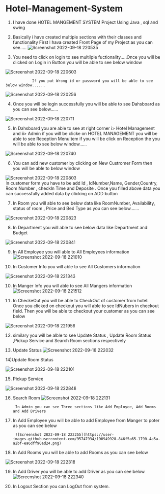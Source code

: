 # Hotel-Management-System
1) I have done HOTEL MANGEMENT SYSTEM Project Using Java , sql and swing 
2) Basically i have created multiple sections with their classes and functionality
                    First I hava created Front Page of my Project as you can see.....
![Screenshot 2022-09-18 220535](https://user-images.githubusercontent.com/95747934/190919780-0f0debc5-ff90-47f9-a13f-58c5515e0850.png)


3) You need to click on login to see multilple fuctionality.....Once you will be clicked on Login in Button you will be able to see below window

![Screenshot 2022-09-18 220603](https://user-images.githubusercontent.com/95747934/190920162-49ee2b58-874a-42a5-baaa-e6e632be609f.png)

                If you put Wrong id or password you will be able to see below window......
                
 ![Screenshot 2022-09-18 220256](https://user-images.githubusercontent.com/95747934/190920196-984bfa80-a844-4fb7-b5b4-0bc23ac9d8f6.png)

4) Once you will be login successfully you will be able to see Dahsboard as you can see below......

![Screenshot 2022-09-18 220711](https://user-images.githubusercontent.com/95747934/190920266-801c1b8f-1c9c-4c99-8eb7-4372b018a667.png)

5) In Dahsboard you are able to see at right corner i> Hotel Management and ii> Admin 
                      if you will be clicke on HOTEL MANAGEMENT  you will be able to see Reception MenuItem if you will be click on Reception the you will be able to see below window......
                      
![Screenshot 2022-09-18 220740](https://user-images.githubusercontent.com/95747934/190920488-44ec4dee-a882-459e-b56e-24aadbd44e50.png)

6) You can add new customer by clicking on New Custromer Form then you will be able to below window 

![Screenshot 2022-09-18 220803](https://user-images.githubusercontent.com/95747934/190947966-5315fabb-0380-4a12-b66b-ee63d704e039.png)  
               In customer form you have to be add Id , IdNumber,Name, Gender,Country, Room Number , checkIn Time and Deposite . Once you filled above data you can successfully added data by clicking on ADD button
                
7) In Room you will able to see below data like RoomNumber, Availability, status of room , Price and Bed Type
as you can see below.......
               
![Screenshot 2022-09-18 220823](https://user-images.githubusercontent.com/95747934/190948513-6f3853a5-816f-4f6c-b684-8bccd7d08c69.png)

8) In Department you will able to see below data like Department and Budget


![Screenshot 2022-09-18 220841](https://user-images.githubusercontent.com/95747934/190948669-d3a17e71-6bb8-4ad2-96bc-5257a864c0b2.png)

9) In All Employee you will able to All Employees information 
![Screenshot 2022-09-18 221010](https://user-images.githubusercontent.com/95747934/190948796-11b62137-602e-4e4f-b75d-2c34d8f8a38f.png)

10) In Customer Info you will able to see All Customers information 

![Screenshot 2022-09-18 221343](https://user-images.githubusercontent.com/95747934/190948871-c0f90a58-d93c-4c15-9a84-ed26dea0a557.png)

10) In Manger Info you will able to see All Mangers information 
![Screenshot 2022-09-18 221512](https://user-images.githubusercontent.com/95747934/190948963-af9f168a-b9b0-4b88-ae2e-0c12a13597b4.png)

11) In CheckeOut you will be able to CheckOut of customer from hotel. Once you clicked on checkout you will able to see IdNubers in checkout field. Then you will be able to checkout your customer as you can see below

![Screenshot 2022-09-18 221956](https://user-images.githubusercontent.com/95747934/190949249-de8efd21-4923-4589-bae2-f4431d3f5659.png)

12) similary you will be alble to see Update Status , Update Room Status ,Pickup Service and Search Room sections respectively

 13)   Update Status 
 ![Screenshot 2022-09-18 222032](https://user-images.githubusercontent.com/95747934/190949470-b75731b8-7c7f-4180-b83f-9784a2b6494e.png)
 
 14)Update Room Status
 
![Screenshot 2022-09-18 222101](https://user-images.githubusercontent.com/95747934/190949519-dff181c0-c675-458d-99a6-e35ca9c9ab95.png)

15) Pickup Service

![Screenshot 2022-09-18 222848](https://user-images.githubusercontent.com/95747934/190949587-5182d263-473c-44d7-a7e2-28e4dbda2f51.png)

16) Search Room
![Screenshot 2022-09-18 222131](https://user-images.githubusercontent.com/95747934/190949656-cec3987b-adb4-40ec-8caf-21f286e89f8f.png)
         
         
         
         In Admin you can see Three sections like Add Employee, Add Rooms and Add Drivers 
17) In Add Employee you will be able to add Employee from Manger to poter as you can see below

         
         ![Screenshot 2022-09-18 222255](https://user-images.githubusercontent.com/95747934/190949928-846f5a65-1790-4a5a-a2bf-ea6dff90ad24.png)

18) In Add Rooms you will be able to add Rooms as you can see below

![Screenshot 2022-09-18 222318](https://user-images.githubusercontent.com/95747934/190950002-22919561-5289-4027-8850-f683110a2d36.png)


19) In Add Driver you will be able to add Driver as you can see below
![Screenshot 2022-09-18 222340](https://user-images.githubusercontent.com/95747934/190950055-71e945cd-1b3d-44e3-a8b7-c575e9fac87a.png)


20) In Logout Section you can LogOut from system.
